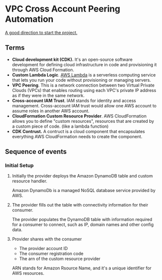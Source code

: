 # VPC Cross Account Peering Automation

[A good direction to start the project.](https://github.com/aws-samples/vpc-cross-account-peering-automation)

## Terms

- **Cloud development kit (CDK).** It's an open-source software development for defining cloud infrastructure in code and provisioning it through AWS Cloud Formation.
- **Custom Lambda Logic**. [AWS Lambda](https://aws.amazon.com/lambda/#:~:text=AWS%20Lambda%20is%20a%20serverless,pay%20for%20what%20you%20use.) is a serverless computing service that lets you run your code without provisioning or managing servers.
- **VPC Peering**. This is a network connection between two Virtual Private Clouds (VPCs) that enables routing using each VPC's private IP address as if they were in the same network.
- **Cross-account IAM Trust**. IAM stands for identity and access management. Cross-account IAM trust would allow one AWS account to assume roles in another AWS account.
- **CloudFormation Custom Resource Provider**. AWS CloudFormation allows you to define "custom resources", resources that are created by a custom piece of code. (like a lambda function)
- **CDK Contrust.** A contruct is a cloud component that encapsulates everything AWS CloudFormation needs to create the component.



## Sequence of events

### Initial Setup

1. Initially the provider deploys the Amazon DynamoDB table and custom resource handler.

   Amazon DynamoDb is a managed NoSQL database service provided by AWS. 

2. The provider fills out the table with connectivity information for their consumer.

   The provider populates the DynamoDB table with information required for a consumer to connect, such as IP, domain names and other config data.

3. Provider shares with the consumer

   - The provider account ID
   - The consumer registration code
   - The arn of the custom resource provider

   ARN stands for Amazon Rsource Name, and it's a unique identifier for AWS resources.